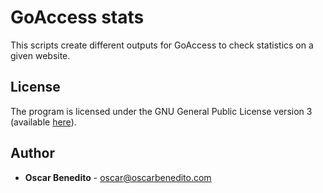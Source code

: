 # GoAccess stats

This scripts create different outputs for GoAccess to check statistics on a given website.

## License

The program is licensed under the GNU General Public License version 3 (available [here](https://www.gnu.org/licenses/gpl-3.0.html)).

## Author

- **Oscar Benedito** - oscar@oscarbenedito.com
